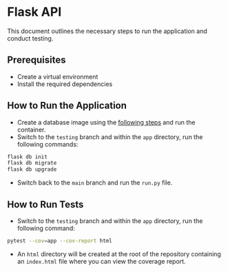 # Flask API

This document outlines the necessary steps to run the application and conduct testing.

## Prerequisites

- Create a virtual environment
- Install the required dependencies

## How to Run the Application

- Create a database image using the [following steps](/postgresql/README.md) and run the container.
- Switch to the `testing` branch and within the `app` directory, run the following commands:

```bash
flask db init
flask db migrate
flask db upgrade
```

- Switch back to the `main` branch and run the `run.py` file.

## How to Run Tests

- Switch to the `testing` branch and within the `app` directory, run the following command:

```bash
pytest --cov=app --cov-report html
```

- An `html` directory will be created at the root of the repository containing an `index.html` file where you can view the coverage report.
